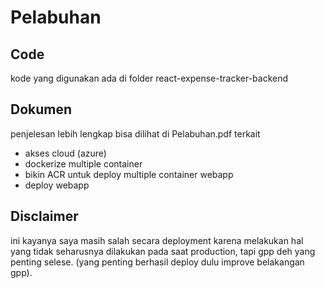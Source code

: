 # Pelabuhan 

## Code 
kode yang digunakan ada di folder react-expense-tracker-backend

## Dokumen 
penjelesan lebih lengkap bisa dilihat di Pelabuhan.pdf terkait 
- akses cloud (azure)
- dockerize multiple container 
- bikin ACR untuk deploy multiple container webapp 
- deploy webapp

## Disclaimer 
ini kayanya saya masih salah secara deployment karena melakukan hal yang tidak seharusnya dilakukan pada saat production, tapi gpp deh 
yang penting selese. (yang penting berhasil deploy dulu improve belakangan gpp). 

